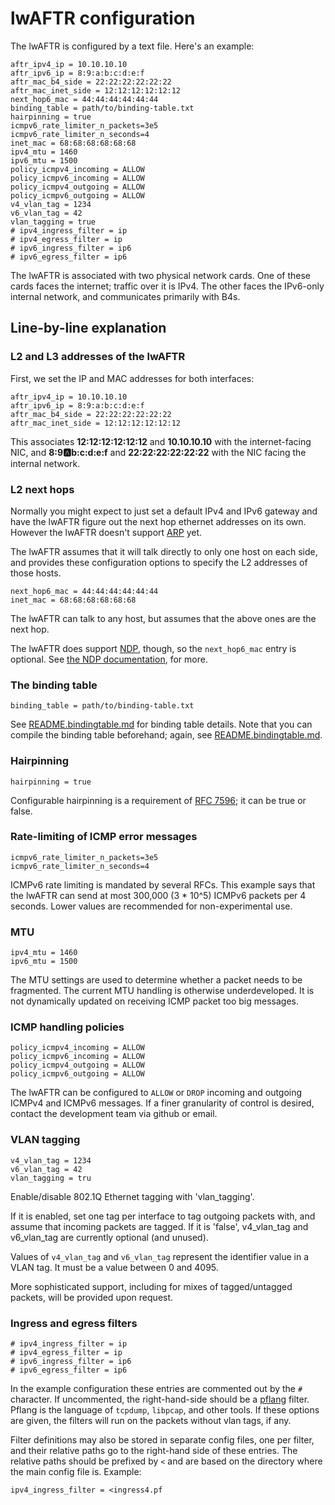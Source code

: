 # lwAFTR configuration

The lwAFTR is configured by a text file.  Here's an example:

```
aftr_ipv4_ip = 10.10.10.10
aftr_ipv6_ip = 8:9:a:b:c:d:e:f
aftr_mac_b4_side = 22:22:22:22:22:22
aftr_mac_inet_side = 12:12:12:12:12:12
next_hop6_mac = 44:44:44:44:44:44
binding_table = path/to/binding-table.txt
hairpinning = true
icmpv6_rate_limiter_n_packets=3e5
icmpv6_rate_limiter_n_seconds=4
inet_mac = 68:68:68:68:68:68
ipv4_mtu = 1460
ipv6_mtu = 1500
policy_icmpv4_incoming = ALLOW
policy_icmpv6_incoming = ALLOW
policy_icmpv4_outgoing = ALLOW
policy_icmpv6_outgoing = ALLOW
v4_vlan_tag = 1234
v6_vlan_tag = 42
vlan_tagging = true
# ipv4_ingress_filter = ip
# ipv4_egress_filter = ip
# ipv6_ingress_filter = ip6
# ipv6_egress_filter = ip6
```

The lwAFTR is associated with two physical network cards. One of these cards
faces the internet; traffic over it is IPv4. The other faces the IPv6-only
internal network, and communicates primarily with B4s.

## Line-by-line explanation

### L2 and L3 addresses of the lwAFTR

First, we set the IP and MAC addresses for both interfaces:

```
aftr_ipv4_ip = 10.10.10.10
aftr_ipv6_ip = 8:9:a:b:c:d:e:f
aftr_mac_b4_side = 22:22:22:22:22:22
aftr_mac_inet_side = 12:12:12:12:12:12
```

This associates **12:12:12:12:12:12** and **10.10.10.10** with the
internet-facing NIC, and **8:9:a:b:c:d:e:f** and **22:22:22:22:22:22** with the
NIC facing the internal network.

### L2 next hops

Normally you might expect to just set a default IPv4 and IPv6 gateway
and have the lwAFTR figure out the next hop ethernet addresses on its
own.  However the lwAFTR doesn't support
[ARP](https://en.wikipedia.org/wiki/Address_Resolution_Protocol) yet.

The lwAFTR assumes that it will talk directly to only one host on each
side, and provides these configuration options to specify the L2
addresses of those hosts.

```
next_hop6_mac = 44:44:44:44:44:44
inet_mac = 68:68:68:68:68:68
```

The lwAFTR can talk to any host, but assumes that the above ones are the
next hop.

The lwAFTR does support
[NDP](https://en.wikipedia.org/wiki/Neighbor_Discovery_Protocol),
though, so the `next_hop6_mac` entry is optional.  See [the NDP
documentation](./README.ndp.md), for more.

### The binding table

```
binding_table = path/to/binding-table.txt
```

See [README.bindingtable.md](README.bindingtable.md) for binding table
details.  Note that you can compile the binding table beforehand; again,
see [README.bindingtable.md](README.bindingtable.md).

### Hairpinning

```
hairpinning = true
```

Configurable hairpinning is a requirement of [RFC
7596](https://tools.ietf.org/html/rfc7596); it can be true or false.

### Rate-limiting of ICMP error messages

```
icmpv6_rate_limiter_n_packets=3e5
icmpv6_rate_limiter_n_seconds=4
```

ICMPv6 rate limiting is mandated by several RFCs. This example says that the
lwAFTR can send at most 300,000 (3 * 10^5) ICMPv6 packets per 4 seconds.
Lower values are recommended for non-experimental use.

### MTU

```
ipv4_mtu = 1460
ipv6_mtu = 1500
```

The MTU settings are used to determine whether a packet needs to be
fragmented.  The current MTU handling is otherwise underdeveloped.  It
is not dynamically updated on receiving ICMP packet too big messages.

### ICMP handling policies

```
policy_icmpv4_incoming = ALLOW
policy_icmpv6_incoming = ALLOW
policy_icmpv4_outgoing = ALLOW
policy_icmpv6_outgoing = ALLOW
```

The lwAFTR can be configured to `ALLOW` or `DROP` incoming and outgoing
ICMPv4 and ICMPv6 messages. If a finer granularity of control is
desired, contact the development team via github or email.

### VLAN tagging

```
v4_vlan_tag = 1234
v6_vlan_tag = 42
vlan_tagging = tru
```

Enable/disable 802.1Q Ethernet tagging with 'vlan_tagging'.

If it is enabled, set one tag per interface to tag outgoing packets with, and
assume that incoming packets are tagged. If it is 'false', v4_vlan_tag and
v6_vlan_tag are currently optional (and unused).

Values of `v4_vlan_tag` and `v6_vlan_tag` represent the identifier value in a
VLAN tag. It must be a value between 0 and 4095.

More sophisticated support, including for mixes of tagged/untagged packets,
will be provided upon request.

### Ingress and egress filters

```
# ipv4_ingress_filter = ip
# ipv4_egress_filter = ip
# ipv6_ingress_filter = ip6
# ipv6_egress_filter = ip6
```

In the example configuration these entries are commented out by the `#`
character.  If uncommented, the right-hand-side should be a
[pflang](https://github.com/Igalia/pflua/blob/master/doc/pflang.md)
filter.  Pflang is the language of `tcpdump`, `libpcap`, and other
tools.  If these options are given, the filters will run on the packets
without vlan tags, if any.

Filter definitions may also be stored in separate config files, one per
filter, and their relative paths go to the right-hand side of these entries.
The relative paths should be prefixed by `<` and are based on the directory
where the main config file is. Example:

```
ipv4_ingress_filter = <ingress4.pf
```
